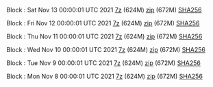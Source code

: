 Block : Sat Nov 13 00:00:01 UTC 2021 [7z](https://transfer.sh/mLfsJz/bootstrap.dat.20211113.7z) (624M) [zip](https://transfer.sh/mW2Aa2/bootstrap.dat.20211113.zip) (672M) [SHA256](https://transfer.sh/xHjnEr/sha256.txt)

Block : Fri Nov 12 00:00:01 UTC 2021 [7z](https://transfer.sh/EoOagB/bootstrap.dat.20211112.7z) (624M) [zip](https://transfer.sh/hzFSLD/bootstrap.dat.20211112.zip) (672M) [SHA256](https://transfer.sh/H5E3W5/sha256.txt)

Block : Thu Nov 11 00:00:01 UTC 2021 [7z](https://transfer.sh/XBCMqh/bootstrap.dat.20211111.7z) (624M) [zip](https://transfer.sh/M5wFpF/bootstrap.dat.20211111.zip) (672M) [SHA256](https://transfer.sh/ssqCsW/sha256.txt)

Block : Wed Nov 10 00:00:01 UTC 2021 [7z](https://transfer.sh/08vGCk/bootstrap.dat.20211110.7z) (624M) [zip](https://transfer.sh/oVXWXA/bootstrap.dat.20211110.zip) (672M) [SHA256](https://transfer.sh/XDoRED/sha256.txt)

Block : Tue Nov  9 00:00:01 UTC 2021 [7z](https://transfer.sh/jhOo9f/bootstrap.dat.20211109.7z) (624M) [zip](https://transfer.sh/yREDrA/bootstrap.dat.20211109.zip) (672M) [SHA256](https://transfer.sh/w4V9Us/sha256.txt)

Block : Mon Nov  8 00:00:01 UTC 2021 [7z](https://transfer.sh/KBsmCc/bootstrap.dat.20211108.7z) (624M) [zip](https://transfer.sh/NeN0l7/bootstrap.dat.20211108.zip) (672M) [SHA256](https://transfer.sh/P8vCmk/sha256.txt)
